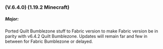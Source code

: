 ### **(V.6.4.0) (1.19.2 Minecraft)**

##### Major:
Ported Quilt Bumblezone stuff to Fabric version to make Fabric version be in parity with v6.4.2 Quilt Bumblezone.
 Updates will remain far and few in between for Fabric Bumblezone or delayed.
